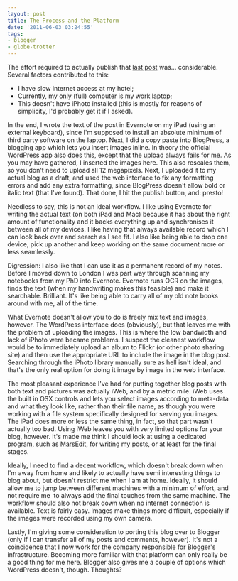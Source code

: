 ```yaml
---
layout: post
title: The Process and the Platform
date: '2011-06-03 03:24:55'
tags:
- blogger
- globe-trotter
---
```


The effort required to actually publish that [last post] was... considerable. Several factors contributed to this: 

[last post]: /2011/06/03/in-which-i-go-full-nerd-2

* I have slow internet access at my hotel;
* Currently, my only (full) computer is my work laptop;
* This doesn't have iPhoto installed (this is mostly for reasons of simplicity, I'd probably get it if I asked).
  
In the end, I wrote the text of the post in Evernote on my iPad (using an external keyboard), since I'm supposed to install an absolute minimum of third party software on the laptop. Next, I did a copy paste into BlogPress, a blogging app which lets you insert images inline. In theory the official WordPress app also does this, except that the upload always fails for me. As you may have gathered, I inserted the images here. This also rescales them, so you don't need to upload all 12 megapixels. Next, I uploaded it to my actual blog as a draft, and used the web interface to fix any formatting errors and add any extra formatting, since BlogPress doesn't allow bold or italic text (that I've found). That done, I hit the publish button, and: presto!  

<!-- More -->

Needless to say, this is not an ideal workflow. I like using Evernote for writing the actual text (on both iPad and Mac) because it has about the right amount of functionality and it backs everything up and synchronises it between all of my devices. I like having that always available record which I can look back over and search as I see fit. I also like being able to drop one device, pick up another and keep working on the same document more or less seamlessly.  

Digression: I also like that I can use it as a permanent record of my notes. Before I moved down to London I was part way through scanning my notebooks from my PhD into Evernote. Evernote runs OCR on the images, finds the text (when my handwriting makes this feasible) and make it searchable. Brilliant. It's like being able to carry all of my old note books around with me, all of the time.  

What Evernote doesn't allow you to do is freely mix text and images, however. The WordPress interface does (obviously), but that leaves me with the problem of uploading the images. This is where the low bandwidth and lack of iPhoto were became problems. I suspect the cleanest workflow would be to immediately upload an album to Flickr (or other photo sharing site) and then use the appropriate URL to include the image in the blog post. Searching through the iPhoto library manually sure as hell isn't ideal, and that's the only real option for doing it image by image in the web interface.  

The most pleasant experience I've had for putting together blog posts with both text and pictures was actually iWeb, and by a metric mile. iWeb uses the built in OSX controls and lets you select images according to meta-data and what they look like, rather than their file name, as though you were working with a file system specifically designed for serving you images. The iPad does more or less the same thing, in fact, so that part wasn't actually too bad. Using iWeb leaves you with very limited options for your blog, however. It's made me think I should look at using a dedicated program, such as [MarsEdit], for writing my posts, or at least for the final stages. 

[MarsEdit]: http://www.red-sweater.com/marsedit/

Ideally, I need to find a decent workflow, which doesn't break down when I'm away from home and likely to actually have semi interesting things to blog about, but doesn't restrict me when I am at home. Ideally, it should allow me to jump between different machines with a minimum of effort, and not require me  to always add the final touches from the same machine. The workflow should also not break down when no internet connection is available. Text is fairly easy. Images make things more difficult, especially if the images were recorded using my own camera.  

Lastly, I'm giving some consideration to porting this blog over to Blogger (only if I can transfer all of my posts and comments, however). It's not a coincidence that I now work for the company responsible for Blogger's infrastructure. Becoming more familiar with that platform can only really be a good thing for me here. Blogger also gives me a couple of options which WordPress doesn't, though. Thoughts?

